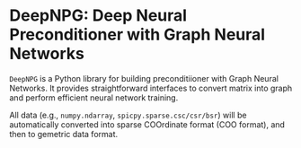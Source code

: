 # DeepNPG: Deep Neural Preconditioner with Graph Neural Networks

``DeepNPG`` is a Python library for building preconditiioner with Graph Neural Networks. It provides straightforward interfaces to convert matrix into graph and perform efficient neural network training.

All data (e.g., ``numpy.ndarray``, ``spicpy.sparse.csc/csr/bsr``) will be automatically converted into sparse COOrdinate format (COO format), and then to gemetric data format.
